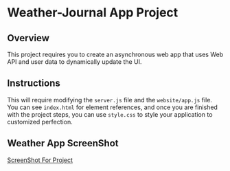 # Weather-Journal App Project

## Overview
This project requires you to create an asynchronous web app that uses Web API and user data to dynamically update the UI.

## Instructions
This will require modifying the `server.js` file and the `website/app.js` file. You can see `index.html` for element references, and once you are finished with the project steps, you can use `style.css` to style your application to customized perfection.

## Weather App ScreenShot
[ScreenShot For Project](docs/website/images/Weather-ScreenShot.png)
